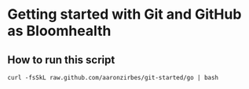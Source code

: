 Getting started with Git and GitHub as Bloomhealth
==================================================

How to run this script
----------------------

    curl -fsSkL raw.github.com/aaronzirbes/git-started/go | bash


